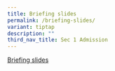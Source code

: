 ```yaml
---
title: Briefing slides
permalink: /briefing-slides/
variant: tiptap
description: ""
third_nav_title: Sec 1 Admission
---
```

<p><a href="/resources/parents/sec-1-briefing-slides/" rel="noopener nofollow" target="_blank">Briefing slides</a>
</p>